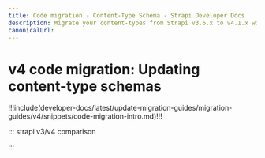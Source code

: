```yaml
---
title: Code migration - Content-Type Schema - Strapi Developer Docs
description: Migrate your content-types from Strapi v3.6.x to v4.1.x with step-by-step instructions
canonicalUrl:  
---
```


# v4 code migration: Updating content-type schemas

!!!include(developer-docs/latest/update-migration-guides/migration-guides/v4/snippets/code-migration-intro.md)!!!

::: strapi v3/v4 comparison

:::
